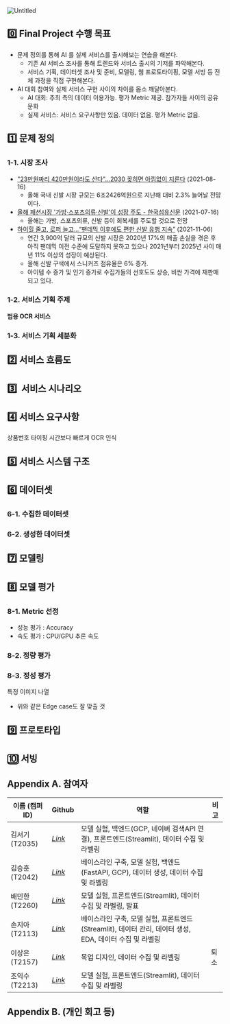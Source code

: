 ![Untitled](https://user-images.githubusercontent.com/87659486/146333603-416733ea-2936-4eea-a1f8-bcafdf3ad5f1.png)

## 0️⃣ Final Project 수행 목표

- 문제 정의를 통해 AI 를 실제 서비스를 출시해보는 연습을 해본다.
    - 기존 AI 서비스 조사를 통해 트렌드와 서비스 출시의 기저를 파악해본다.
    - 서비스 기획, 데이터셋 조사 및 준비, 모델링, 웹 프로토타이핑, 모델 서빙 등 전체 과정을 직접 구현해본다.
- AI 대회 참여와 실제 서비스 구현 사이의 차이를 몸소 깨달아본다.
    - AI 대회: 추최 측의 데이터 이용가능. 평가 Metric 제공. 참가자들 사이의 공유 문화
    - 실제 서비스: 서비스 요구사항만 있음. 데이터 없음. 평가 Metric 없음.

## 1️⃣ 문제 정의

### 1-1. 시장 조사

- ["23만원짜리 420만원이라도 산다"…2030 꽂히면 아낌없이 지른다](https://www.mk.co.kr/news/business/view/2021/08/792098/) (2021-08-16)
    - 올해 국내 신발 시장 규모는 6조2426억원으로 지난해 대비 2.3% 늘어날 전망이다.
- [올해 패션시장 '가방·스포츠의류·신발'이 성장 주도 - 한국섬유신문](http://www.ktnews.com/news/articleView.html?idxno=120187) (2021-07-16)
    - 올해는 가방, 스포츠의류, 신발 등이 회복세를 주도할 것으로 전망
- [하이힐 줄고, 로퍼 늘고…“팬데믹 이후에도 편한 신발 유행 지속”](http://m.apparelnews.co.kr/news/news_view/?idx=193593) (2021-11-06)
    - 연간 3,900억 달러 규모의 신발 시장은 2020년 17%의 매출 손실을 겪은 후 아직 팬데믹 이전 수준에 도달하지 못하고 있으나 2021년부터 2025년 사이 매년 11% 이상의 성장이 예상된다.
    - 올해 신발 구색에서 스니커즈 점유율은 6% 증가.
    - 아이템 수 증가 및 인기 증가로 수집가들의 선호도도 상승, 비싼 가격에 재판매되고 있다.

### 1-2. 서비스 기획 주제

**범용 OCR 서비스**

### 1-3. 서비스 기획 세분화

## 2️⃣ 서비스 흐름도



## 3️⃣  서비스 시나리오



## 4️⃣ 서비스 요구사항

상품번호 타이핑 시간보다 빠르게 OCR 인식

## 5️⃣ 서비스 시스템 구조

## 6️⃣ 데이터셋

### 6-1. 수집한 데이터셋

### 6-2. 생성한 데이터셋

## 7️⃣ 모델링

## 8️⃣ 모델 평가

### 8-1. Metric 선정

- 성능 평가 : Accuracy
- 속도 평가 : CPU/GPU 추론 속도

### 8-2. 정량 평가

### 8-3. 정성 평가

특정 이미지 나열

- 위와 같은 Edge case도 잘 맞출 것

## 9️⃣ 프로토타입

## 🔟 서빙

## Appendix A. 참여자

| 이름 (캠퍼ID) | Github | 역할 | 비고 |
| --- | --- | --- | --- |
| 김서기 (T2035) | [*Link*](https://github.com/seogi98) | 모델 실험, 백엔드(GCP, 네이버 검색API 연결), 프론트엔드(Streamlit), 데이터 수집 및 라벨링 |  |
| 김승훈 (T2042) | [*Link*](https://github.com/lead-me-read-me) | 베이스라인 구축, 모델 실험, 백엔드(FastAPI, GCP), 데이터 생성, 데이터 수집 및 라벨링 |  |
| 배민한 (T2260) | [*Link*](https://github.com/Minhan-Bae) | 모델 실험, 프론트엔드(Streamlit), 데이터 수집 및 라벨링, 발표 |  |
| 손지아 (T2113) | [*Link*](https://github.com/oikosohn) | 베이스라인 구축, 모델 실험, 프론트엔드(Streamlit), 데이터 관리, 데이터 생성, EDA, 데이터 수집 및 라벨링 |  |
| 이상은 (T2157) | [*Link*](https://github.com/lisy0123) | 목업 디자인, 데이터 수집 및 라벨링 | 퇴소 |
| 조익수 (T2213) | [*Link*](https://github.com/projectcybersyn2) | 모델 실험, 프론트엔드(Streamlit), 데이터 수집 및 라벨링 |  |

## Appendix B. (개인 회고 등)
